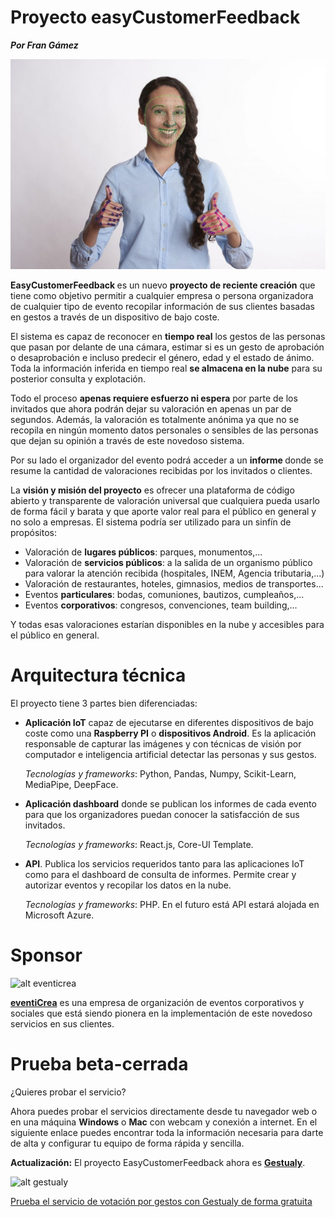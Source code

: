 # Proyecto easyCustomerFeedback
<strong><i>Por Fran Gámez</i></strong>

![alt EasyCustomerFeedback Project](annotated_image-1024x683.jpg?raw=true "Easy Customer Feedback")

<p><strong>EasyCustomerFeedback </strong>es un nuevo <strong>proyecto de reciente creación</strong> que tiene como objetivo permitir a cualquier empresa o persona organizadora de cualquier tipo de evento recopilar información de sus clientes basadas en gestos a través de un dispositivo de bajo coste.</p>

<p>El sistema es capaz de reconocer en <strong>tiempo real</strong> los gestos de las personas que pasan por delante de una cámara, estimar si es un gesto de aprobación o desaprobación e incluso predecir el género, edad y el estado de ánimo.  Toda la información inferida en tiempo real <strong>se almacena en la nube</strong> para su posterior consulta y explotación.</p>

<p>Todo el proceso <strong>apenas requiere esfuerzo ni espera</strong> por parte de los invitados que ahora podrán dejar su valoración en apenas un par de segundos.  Además, la valoración es totalmente anónima ya que no se recopila en ningún momento datos personales o sensibles de las personas que dejan su opinión a través de este novedoso sistema.</p>

<p>Por su lado el organizador del evento podrá acceder a un <strong>informe </strong>donde se resume la cantidad de valoraciones recibidas por los invitados o clientes.</p>

<p>La <strong>visión y misión del proyecto</strong> es ofrecer una plataforma de código abierto y transparente de valoración universal que cualquiera pueda usarlo de forma fácil y barata y que aporte valor real para el público en general y no solo a empresas.  El sistema podría ser utilizado para un sinfín de propósitos:</p>

<ul><li>Valoración de <strong>lugares públicos</strong>: parques, monumentos,...</li><li>Valoración de <strong>servicios públicos</strong>: a la salida de un organismo público para valorar la atención recibida (hospitales, INEM, Agencia tributaria,...)</li><li>Valoración de restaurantes, hoteles, gimnasios, medios de transportes...</li><li>Eventos <strong>particulares</strong>: bodas, comuniones, bautizos, cumpleaños,...</li><li>Eventos <strong>corporativos</strong>: congresos, convenciones, team building,...</li></ul>

<p>Y todas esas valoraciones estarían disponibles en la nube y accesibles para el público en general.</p>

# Arquitectura técnica
El proyecto tiene 3 partes bien diferenciadas:
<ul>
  <li><strong>Aplicación IoT</strong> capaz de ejecutarse en diferentes dispositivos de bajo coste como una <strong>Raspberry PI</strong> o <strong>dispositivos Android</strong>.  Es la aplicación responsable de capturar las imágenes y con técnicas de visión por computador e inteligencia artificial detectar las personas y sus gestos.
    <p><i>Tecnologías y frameworks</i>: Python, Pandas, Numpy, Scikit-Learn, MediaPipe, DeepFace.</p>
  </li>
  <li><strong>Aplicación dashboard</strong> donde se publican los informes de cada evento para que los organizadores puedan conocer la satisfacción de sus invitados.
  <p><i>Tecnologías y frameworks</i>: React.js, Core-UI Template.</p>
  </li>
  <li><strong>API</strong>. Publica los servicios requeridos tanto para las aplicaciones IoT como para el dashboard de consulta de informes. Permite crear y autorizar eventos y recopilar los datos en la nube.
   <p><i>Tecnologías y frameworks</i>: PHP.  En el futuro está API estará alojada en Microsoft Azure.</p>
  </li>
</ul>

# Sponsor
![alt eventicrea](https://eventicrea.es/wp-content/uploads/2017/01/eventicrea_logo-1.jpg?raw=true "eventiCrea")

<strong>[eventiCrea](https://eventicrea.es/)</strong> es una empresa de organización de eventos corporativos y sociales que está siendo pionera en la implementación de este novedoso servicios en sus clientes.

# Prueba beta-cerrada
¿Quieres probar el servicio?

Ahora puedes probar el servicios directamente desde tu navegador web o en una máquina <strong>Windows</strong> o <strong>Mac</strong> con webcam y conexión a internet. En el siguiente enlace puedes encontrar toda la información necesaria para darte de alta y configurar tu equipo de forma rápida y sencilla.

<strong>Actualización:</strong> El proyecto EasyCustomerFeedback ahora es <strong>[Gestualy](https://gestuayly.com)</strong>.


![alt gestualy](https://gestualy.com/wp-content/uploads/2023/01/logo.png?raw=true "Gestualy")

[Prueba el servicio de votación por gestos con Gestualy de forma gratuita](https://gestualycom)
